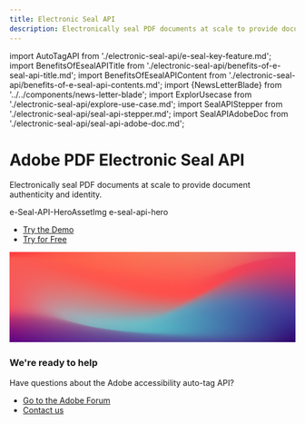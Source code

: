 ```yaml
---
title: Electronic Seal API
description: Electronically seal PDF documents at scale to provide document authenticity and identity.
---
```


import AutoTagAPI from './electronic-seal-api/e-seal-key-feature.md';
import BenefitsOfEsealAPITitle from './electronic-seal-api/benefits-of-e-seal-api-title.md';
import BenefitsOfEsealAPIContent from './electronic-seal-api/benefits-of-e-seal-api-contents.md';
import {NewsLetterBlade} from '../../components/news-letter-blade';
import ExplorUsecase from './electronic-seal-api/explore-use-case.md';
import SealAPIStepper from './electronic-seal-api/seal-api-stepper.md';
import SealAPIAdobeDoc from './electronic-seal-api/seal-api-adobe-doc.md';

<Hero slots="heading, text, assetsImg, buttons" customLayout primaryOutline variantsTypeSecondary='primary' variant="fullwidth"  className="eSealApibgImage Hero-Banner autoTagAPI-content"/>

# Adobe PDF Electronic Seal API

Electronically seal PDF documents at scale to provide document authenticity and identity.

e-Seal-API-HeroAssetImg  e-seal-api-hero

- [Try the Demo](https://stage.acrobatservices.adobe.com/dc-eseal-playground/index.html#/)
- [Try for Free](https://acrobatservices.adobe.com/dc-integration-creation-app-cdn/main.html?api=pdf-services-api)

<WrapperComponent slots="content" repeat="1" theme="light" className="why-pdf-services Why-PDF-Services-API"/>

<AutoTagAPI />

<WrapperComponent slots="content" repeat="1" theme="lightest" className="why-pdf-services Why-PDF-Services-API"/>

<BenefitsOfEsealAPITitle/>

<BenefitsOfEsealAPIContent/>

<WrapperComponent slots="content" repeat="1" theme="light" className="why-pdf-services Why-PDF-Services-API"/>

<ExplorUsecase/>

<WrapperComponent slots="content" repeat="1" theme="lightest" className="why-pdf-services Why-PDF-Services-API accessbility-stepper"/>

<SealAPIStepper/>

<WrapperComponent slots="content" repeat="1" theme="light" className="why-pdf-services Why-PDF-Services-API Explore-other-Adobe-Document-Services-APIs"/>

<SealAPIAdobeDoc/>

<NewsLetterBlade className="news-letter"/>

<DCSummaryBlock slots="image, heading, text, buttons" theme="lightest" background="white" className="We-are-ready-to-help accessibility-summary-two"/>

![](../images/bg-hero.jpeg)

### We're ready to help

Have questions about the Adobe accessibility auto-tag API?

- [Go to the Adobe Forum](https://www.adobe.com/go/pdftoolsapi_forum)
- [Contact us](../pricing/contact.md)
